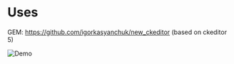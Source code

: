 # Uses

GEM: https://github.com/igorkasyanchuk/new_ckeditor (based on ckeditor 5)


![Demo](https://github.com/igorkasyanchuk/new_ckeditor/raw/master/docs/new_ckeditor.png)
